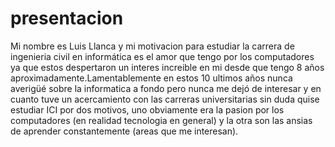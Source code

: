 # presentacion
Mi nombre es Luis Llanca y mi motivacion para estudiar la carrera de ingenieria civil en informática es el amor que tengo por los computadores ya que estos despertaron un interes increible en mi desde que tengo 8 años aproximadamente.Lamentablemente en estos 10 ultimos años nunca averigüé sobre la informatica a fondo pero nunca me dejó de interesar y en cuanto tuve un acercamiento con las carreras universitarias sin duda quise estudiar ICI por dos motivos, uno obviamente era la pasion por los computadores (en realidad tecnologia en general) y la otra son las ansias de aprender constantemente (areas que me interesan).  
